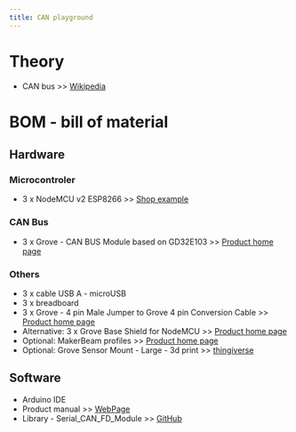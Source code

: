 ```yaml
---
title: CAN playground
---
```

# Theory
- CAN bus >> [Wikipedia](https://en.wikipedia.org/wiki/CAN_bus)
# BOM - bill of material
## Hardware
### Microcontroler
- 3 x NodeMCU v2 ESP8266 >> [Shop example](https://www.seeedstudio.com/NodeMCU-v2-Lua-based-ESP8266-development-kit.html) 
### CAN Bus
- 3 x Grove - CAN BUS Module based on GD32E103 >> [Product home page](https://www.seeedstudio.com/Grove-CAN-BUS-Module-based-on-GD32E103-p-5456.html)
### Others
- 3 x cable USB A - microUSB
- 3 x breadboard
- 3 x Grove - 4 pin Male Jumper to Grove 4 pin Conversion Cable >> [Product home page](https://www.seeedstudio.com/Grove-4-pin-Male-Jumper-to-Grove-4-pin-Conversion-Cable-5-PCs-per-Pack.html)
- Alternative: 3 x Grove Base Shield for NodeMCU  >> [Product home page](https://www.seeedstudio.com/Grove-Base-Shield-for-NodeMCU.html) 
- Optional: MakerBeam profiles >> [Product home page](https://www.makerbeam.com)
- Optional: Grove Sensor Mount - Large - 3d print >> [thingiverse](https://www.thingiverse.com/thing:2162279)

## Software
- Arduino IDE
- Product manual >> [WebPage](https://docs.longan-labs.cc/114992978/)
- Library - Serial_CAN_FD_Module >> [GitHub](https://github.com/Longan-Labs/Serial_CAN_FD_Module)

